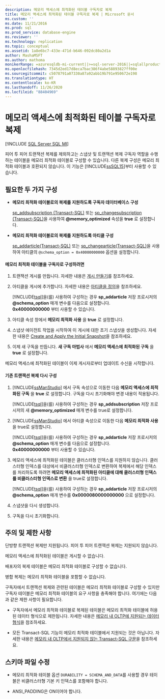 ```yaml
---
description: 메모리 액세스에 최적화된 테이블 구독자로 복제
title: 메모리 액세스에 최적화된 테이블 구독자로 복제 | Microsoft 문서
ms.custom: ''
ms.date: 11/21/2016
ms.prod: sql
ms.prod_service: database-engine
ms.reviewer: ''
ms.technology: replication
ms.topic: conceptual
ms.assetid: 1a8e6bc7-433e-471d-b646-092dc80a2d1a
author: MashaMSFT
ms.author: mathoma
monikerRange: =azuresqldb-mi-current||>=sql-server-2016||=sqlallproducts-allversions
ms.openlocfilehash: 7345d2ed17d8eca7bac386f4abe58893827ff00e
ms.sourcegitcommit: c5078791a07330a87a92abb19b791e950672e198
ms.translationtype: HT
ms.contentlocale: ko-KR
ms.lasthandoff: 11/26/2020
ms.locfileid: "88404969"
---
```

# <a name="replication-to-memory-optimized-table-subscribers"></a>메모리 액세스에 최적화된 테이블 구독자로 복제
[!INCLUDE [SQL Server SQL MI](../../includes/applies-to-version/sql-asdbmi.md)]

  피어 투 피어 트랜잭션 복제를 제외하고는 스냅샷 및 트랜잭션 복제 구독자 역할을 수행하는 테이블을 메모리 최적화 테이블로 구성할 수 있습니다. 다른 복제 구성은 메모리 최적화 테이블과 호환되지 않습니다. 이 기능은 [!INCLUDE[ssSQL15](../../includes/sssql15-md.md)]부터 사용할 수 있습니다.  
  
## <a name="two-configurations-are-required"></a>필요한 두 가지 구성  
  
-   **메모리 최적화 테이블로의 복제를 지원하도록 구독자 데이터베이스 구성**  
  
     [sp_addsubscription &#40;Transact-SQL&#41;](../../relational-databases/system-stored-procedures/sp-addsubscription-transact-sql.md) 또는 [sp_changesubscription &#40;Transact-SQL&#41;](../../relational-databases/system-stored-procedures/sp-changesubscription-transact-sql.md)을 사용하여 **\@memory_optimized** 속성을 **true** 로 설정합니다.  
  
-   **메모리 최적화 테이블로의 복제를 지원하도록 아티클 구성**  
  
     [sp_addarticle&#40;Transact-SQL&#41;](../../relational-databases/system-stored-procedures/sp-addarticle-transact-sql.md) 또는 [sp_changearticle&#40;Transact-SQL&#41;](../../relational-databases/system-stored-procedures/sp-changearticle-transact-sql.md)을 사용하여 아티클의 `@schema_option = 0x40000000000` 옵션을 설정합니다.  
  
#### <a name="to-configure-a-memory-optimized-table-as-a-subscriber"></a>메모리 최적화 테이블을 구독자로 구성하려면  
  
1.  트랜잭션 게시를 만듭니다. 자세한 내용은 [게시 만들기](../../relational-databases/replication/publish/create-a-publication.md)를 참조하세요.  
  
2.  아티클을 게시에 추가합니다. 자세한 내용은 [아티클을 정의](../../relational-databases/replication/publish/define-an-article.md)을 참조하세요.  
  
     [!INCLUDE[tsql](../../includes/tsql-md.md)]을(를) 사용하여 구성하는 경우 **sp_addarticle** 저장 프로시저의 **\@schema_option** 매개 변수를 다음으로 설정합니다.   
    **0x40000000000** 부터 사용할 수 있습니다.  
  
3.  아티클 속성 창에서 **메모리 최적화 사용** 을 **true** 로 설정합니다.  
  
4.  스냅샷 에이전트 작업을 시작하여 이 게시에 대한 초기 스냅샷을 생성합니다. 자세한 내용은 [Create and Apply the Initial Snapshot](../../relational-databases/replication/create-and-apply-the-initial-snapshot.md)을 참조하세요.  
  
5.  이제 새 구독을 만듭니다. **새 구독 마법사** 에서 **메모리 액세스에 최적화된 구독** 을 **true** 로 설정합니다.  

 메모리 액세스에 최적화된 테이블이 이제 게시자로부터 업데이트 수신을 시작합니다.  
  
#### <a name="reconfigure-an-existing-transaction-replication"></a>기존 트랜잭션 복제 다시 구성  
  
1.  [!INCLUDE[ssManStudio](../../includes/ssmanstudio-md.md)] 에서 구독 속성으로 이동한 다음 **메모리 액세스에 최적화된 구독** 을 **true** 로 설정합니다. 구독을 다시 초기화해야 변경 내용이 적용됩니다.  
  
     [!INCLUDE[tsql](../../includes/tsql-md.md)]을(를) 사용하여 구성하는 경우 **sp_addsubscription** 저장 프로시저의 새 **\@memory_optimized** 매개 변수를 true로 설정합니다.  
  
2.  [!INCLUDE[ssManStudio](../../includes/ssmanstudio-md.md)] 에서 아티클 속성으로 이동한 다음 **메모리 최적화 사용** 을 true로 설정합니다.  
  
     [!INCLUDE[tsql](../../includes/tsql-md.md)]을(를) 사용하여 구성하는 경우 **sp_addarticle** 저장 프로시저의 **\@schema_option** 매개 변수를 다음으로 설정합니다.   
    **0x40000000000** 부터 사용할 수 있습니다.  
  
3.  메모리 액세스에 최적화된 테이블은 클러스터형 인덱스를 지원하지 않습니다. 클러스터형 인덱스를 대상에서 비클러스터형 인덱스로 변환하여 복제에서 해당 인덱스를 처리하도록 하려면 **메모리 액세스에 최적화된 아티클에 대해 클러스터형 인덱스를 비클러스터형 인덱스로 변환** 을 true로 설정합니다.  
  
     [!INCLUDE[tsql](../../includes/tsql-md.md)]을(를) 사용하여 구성하는 경우 **sp_addarticle** 저장 프로시저의 **\@schema_option** 매개 변수를 **0x0000080000000000** 으로 설정합니다.  
  
4.  스냅샷을 다시 생성합니다.  
  
5.  구독을 다시 초기화합니다.  
  
## <a name="remarks-and-restrictions"></a>주의 및 제한 사항  
 단방향 트랜잭션 복제만 지원됩니다. 피어 투 피어 트랜잭션 복제는 지원되지 않습니다.  
  
 메모리 액세스에 최적화된 테이블은 게시할 수 없습니다.  
  
 배포자의 복제 테이블은 메모리 최적화 테이블로 구성할 수 없습니다.  
  
 병합 복제는 메모리 최적화 테이블을 포함할 수 없습니다.  
  
 구독자에서 트랜잭션 복제와 관련된 테이블은 메모리 최적화 테이블로 구성할 수 있지만 구독자 테이블은 메모리 최적화 테이블의 요구 사항을 충족해야 합니다. 여기에는 다음과 같은 제한 사항이 필요합니다.  
 
-   구독자에서 메모리 최적화 테이블로 복제된 테이블은 메모리 최적화 테이블에 허용된 데이터 형식으로 제한됩니다. 자세한 내용은 [메모리 내 OLTP에 지원되는 데이터 형식](../../relational-databases/in-memory-oltp/supported-data-types-for-in-memory-oltp.md)을 참조하세요.  
  
-   모든 Transact-SQL 기능이 메모리 최적화 테이블에서 지원되는 것은 아닙니다. 자세한 내용은 [메모리 내 OLTP에서 지원되지 않는 Transact-SQL 구문](../../relational-databases/in-memory-oltp/transact-sql-constructs-not-supported-by-in-memory-oltp.md)을 참조하세요.  
  
##  <a name="modifying-a-schema-file"></a><a name="Schema"></a> 스키마 파일 수정  
  
-   메모리 최적화 테이블 옵션 `DURABILITY = SCHEMA_AND_DATA`를 사용할 경우 테이블은 비클러스터형 기본 키 인덱스를 포함해야 합니다.  
  
-   ANSI_PADDING은 ON이어야 합니다.  
  
  
  
